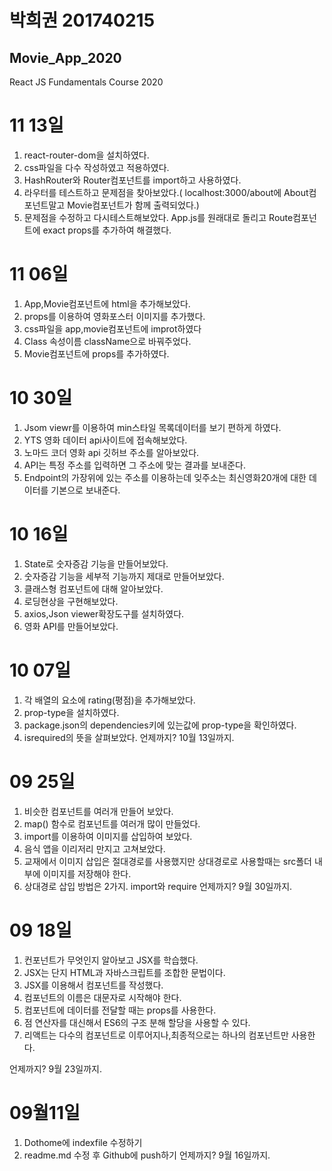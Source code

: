 # 박희권 201740215
## Movie_App_2020

React JS Fundamentals Course 2020


# 11 13일
1. react-router-dom을 설치하였다.
2. css파일을 다수 작성하였고 적용하였다.
3. HashRouter와 Router컴포넌트를 import하고 사용하였다.
4. 라우터를 테스트하고 문제점을 찾아보았다.( localhost:3000/about에 About컴포넌트말고 Movie컴포넌트가 함께 출력되었다.)
5. 문제점을 수정하고 다시테스트해보았다. App.js를 원래대로 돌리고 Route컴포넌트에 exact props를 추가하여 해결했다.





# 11 06일
1. App,Movie컴포넌트에 html을 추가해보았다.
2. props를 이용하여 영화포스터 이미지를 추가했다.
3. css파일을 app,movie컴포넌트에 improt하였다
4. Class 속성이름 className으로 바꿔주었다.
5. Movie컴포넌트에 props를 추가하였다.


# 10 30일
1. Jsom viewr를 이용하여 min스타일 목록데이터를 보기 편하게 하였다.
2. YTS 영화 데이터 api사이트에 접속해보았다.
3. 노마드 코더 영화 api 깃허브 주소를 알아보았다.
4. API는 특정 주소를 입력하면 그 주소에 맞는 결과를 보내준다.
5. Endpoint의 가장위에 있는 주소를 이용하는데 잊주소는 최신영화20개에 대한 데이터를 기본으로 보내준다.


# 10 16일
1. State로 숫자증감 기능을 만들어보았다.
2. 숫자증감 기능을 세부적 기능까지 제대로 만들어보았다.
3. 클래스형 컴포넌트에 대해 알아보았다.
4. 로딩현상을 구현해보았다.
5. axios,Json viewer확장도구를 설치하였다.
6. 영화 API를 만들어보았다.

# 10 07일
1. 각 배열의 요소에 rating(평점)을 추가해보았다.
2. prop-type을 설치하였다.
3. package.json의 dependencies키에 있는값에 prop-type을 확인하였다.
4. isrequired의 뜻을 살펴보았다.
 언제까지? 10월 13일까지.

# 09 25일
1. 비슷한 컴포넌트를 여러개 만들어 보았다.
2. map() 함수로 컴포넌트를 여러개 많이 만들었다.
3. import를 이용하여 이미지를 삽입하여 보았다.
4. 음식 앱을 이리저리 만지고 고쳐보았다.
5. 교재에서 이미지 삽입은 절대경로를 사용했지만 상대경로로 사용할때는 src폴더 내부에 이미지를 저장해야 한다.
6. 상대경로 삽입 방법은 2가지. import와 require
 언제까지? 9월 30일까지.

# 09 18일
1. 컨포넌트가 무엇인지 알아보고 JSX를 학습했다.
2. JSX는 단지 HTML과 자바스크립트를 조합한 문법이다.
3. JSX를 이용해서 컴포넌트를 작성했다.
4. 컴포넌트의 이름은 대문자로 시작해야 한다.
5. 컴포넌트에 데이터를 전달할 때는 props를 사용한다.
6. 점 연산자를 대신해서 ES6의 구조 분해 할당을 사용할 수 있다.
7. 리액트는 다수의 컴포넌트로 이루어지나,최종적으로는 하나의 컴포넌트만 사용한다.

언제까지? 9월 23일까지.
# 09월11일
1. Dothome에 indexfile 수정하기
2. readme.md 수정 후 Github에 push하기
언제까지? 9월 16일까지.
